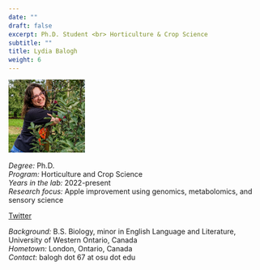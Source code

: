```yaml
---
date: ""
draft: false
excerpt: Ph.D. Student <br> Horticulture & Crop Science
subtitle: ""
title: Lydia Balogh
weight: 6
---
```


<p align="left"> 
<img src=featured.png width="30%" alt="photo of lydia balogh">
</p>

*Degree:* Ph.D. <br>
*Program:* Horticulture and Crop Science <br>
*Years in the lab:* 2022-present <br>
*Research focus:* Apple improvement using genomics, metabolomics, and sensory science
<br>

[Twitter](https://twitter.com/lydvee) <br>

*Background:* B.S. Biology, minor in English Language and Literature, University of Western Ontario, Canada<br>
*Hometown:* London, Ontario, Canada<br>
*Contact*: balogh dot 67 at osu dot edu